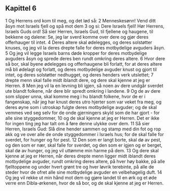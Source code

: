 ## Kapittel 6

1 Og Herrens ord kom til meg, og det lød så:
2 Menneskesønn! Vend ditt åsyn mot Israels fjell og spå mot dem
3 og si: Dere Israels fjell! Hør Herrens, Israels Guds ord! Så sier Herren, Israels Gud, til fjellene og haugene, til bekkene og dalene: Se, jeg lar sverd komme over dere og gjør deres offerhauger til intet.
4 Deres altere skal ødelegges, og deres solstøtter knuses, og jeg vil la deres drepte falle for deres motbydelige avguders åsyn.
5 Og jeg vil legge Israels barns døde kropper for deres motbydelige avguders åsyn og sprede deres ben rundt omkring deres altere.
6 Hvor dere så bor, skal byene ødelegges og offerhaugene bli forlatt, for at deres altere må bli ødelagt og forlatt, og deres motbydelige avguder knust og gjort til intet, og deres solstøtter nedhugget, og deres henders verk utslettet;
7 drepte menn skal falle midt iblandt dere, og dere skal kjenne at jeg er Herren.
8 Men jeg vil la en levning bli igjen, så noen av dere undgår sverdet ute blandt folkene, når dere blir spredt omkring i landene.
9 Og de av dere som slipper unna, skal komme meg i hu blandt folkene, hvor de er i fangenskap, når jeg har knust deres utro hjerter som var veket fra meg, og deres øyne som i utroskap fulgte deres motbydelige avguder; og de skal vemmes ved seg selv for de onde gjerningers skyld som de har gjort - for alle sine styggedommer,
10 og de skal kjenne at jeg er Herren. Det er ikke for ingen ting jeg har talt om å føre denne ulykke over dem.
11 Så sier Herren, Israels Gud: Slå dine hender sammen og stamp med din fot og rop akk og ve over alle de onde styggedommer i Israels hus; for de skal falle for sverdet, for hunger og for pest.
12 Den som er langt borte, skal dø av pest, og den som er nær, skal falle for sverdet, og den som er igjen og er berget, skal dø av hunger, og jeg vil uttømme min harme på dem.
13 Og dere skal kjenne at jeg er Herren, når deres drepte menn ligger midt iblandt deres motbydelige avguder, rundt omkring deres altere, på hver høy bakke, på alle fjelltoppene og under hvert grønt tre og hver løvrik terebinte, på alle de steder hvor de ofret alle sine motbydelige avguder en velbehagelig duft.
14 Og jeg vil rekke ut min hånd mot dem og gjøre landet til en ørk og et øde verre enn Dibla-ørkenen, hvor de så bor, og de skal kjenne at jeg er Herren.
